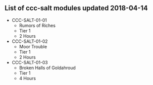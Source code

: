 ## List of ccc-salt modules updated 2018-04-14
* CCC-SALT-01-01
  * Rumors of Riches
  * Tier 1
  * 2 Hours
* CCC-SALT-01-02
  * Moor Trouble
  * Tier 1
  * 2 Hours
* CCC-SALT-01-03
  * Broken Halls of Goldahroud
  * Tier 1
  * 4 Hours
